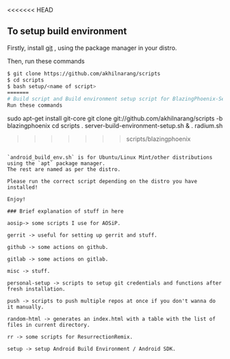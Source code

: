 <<<<<<< HEAD

## To setup build environment

Firstly, install [git](https://git-scm.com/book/en/v2/Getting-Started-Installing-Git) , using the package manager in your distro.

Then, run these commands

```bash
$ git clone https://github.com/akhilnarang/scripts
$ cd scripts
$ bash setup/<name of script>
=======
# Build script and Build environment setup script for BlazingPhoenix-Server
Run these commands
```
sudo apt-get install git-core
git clone git://github.com/akhilnarang/scripts -b blazingphoenix
cd scripts
. server-build-environment-setup.sh
&
. radium.sh
>>>>>>> scripts/blazingphoenix
```

`android_build_env.sh` is for Ubuntu/Linux Mint/other distributions using the `apt` package manager.
The rest are named as per the distro.

Please run the correct script depending on the distro you have installed!

Enjoy!

### Brief explanation of stuff in here

aosip-> some scripts I use for AOSiP.

gerrit -> useful for setting up gerrit and stuff.

github -> some actions on github.

gitlab -> some actions on gitlab.

misc -> stuff.

personal-setup -> scripts to setup git credentials and functions after fresh installation.

push -> scripts to push multiple repos at once if you don't wanna do it manually.

random-html -> generates an index.html with a table with the list of files in current directory.

rr -> some scripts for ResurrectionRemix.

setup -> setup Android Build Environment / Android SDK.
